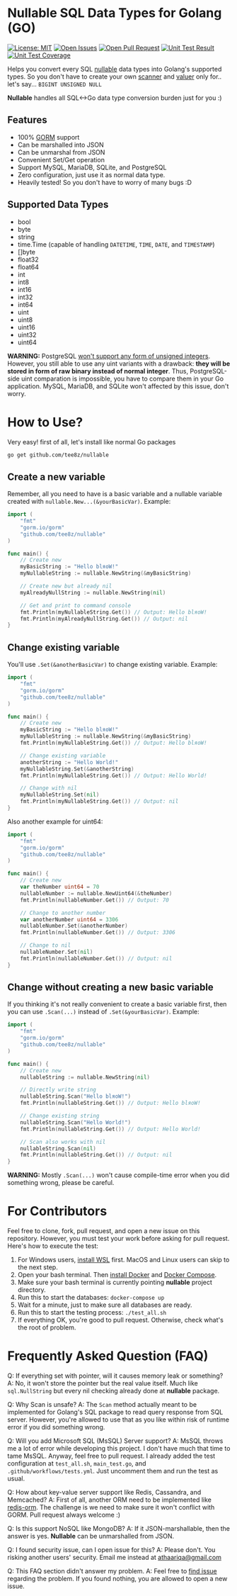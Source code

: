 # Nullable SQL Data Types for Golang (GO)

[![License: MIT](https://img.shields.io/badge/License-MIT-green.svg)](https://github.com/tee8z/nullable/blob/master/LICENSE)
[![Open Issues](https://img.shields.io/github/issues-raw/tee8z/nullable)](https://github.com/tee8z/nullable/issues)
[![Open Pull Request](https://img.shields.io/github/issues-pr-raw/tee8z/nullable)](https://github.com/tee8z/nullable/pulls)
[![Unit Test Result](https://travis-ci.org/tee8z/nullable.svg?branch=master)](https://travis-ci.org/tee8z/nullable)
[![Unit Test Coverage](https://codecov.io/gh/tee8z/nullable/branch/master/graph/badge.svg)](https://codecov.io/gh/tee8z/nullable)

Helps you convert every SQL [nullable](https://www.w3schools.com/sql/sql_null_values.asp) data types into Golang's supported types. So you don't have to create your own [scanner](https://www.geeksforgeeks.org/fmt-scan-function-in-golang-with-examples/) and [valuer](https://documentation.help/Golang/database_sql_drive.htm#Valuer) only for.. let's say... `BIGINT UNSIGNED NULL`

**Nullable** handles all SQL<->Go data type conversion burden just for you :)

## Features
- 100% [GORM](https://gorm.io/) support
- Can be marshalled into JSON
- Can be unmarshal from JSON
- Convenient Set/Get operation
- Support MySQL, MariaDB, SQLite, and PostgreSQL
- Zero configuration, just use it as normal data type.
- Heavily tested! So you don't have to worry of many bugs :D

## Supported Data Types
- bool
- byte
- string
- time.Time (capable of handling `DATETIME`, `TIME`, `DATE`, and `TIMESTAMP`)
- []byte
- float32
- float64
- int
- int8
- int16
- int32
- int64
- uint
- uint8
- uint16
- uint32
- uint64

**WARNING:** PostgreSQL [won't support any form of unsigned integers](https://www.postgresql.org/message-id/CAEcSYX+Arn7y4FeYPp6ZgbiiiMfZYmsn9aUyotZB-MA1n5hTOw@mail.gmail.com). However, you still able to use any uint variants with a drawback: **they will be stored in form of raw binary instead of normal integer**. Thus, PostgreSQL-side uint comparation is impossible, you have to compare them in your Go application. MySQL, MariaDB, and SQLite won't affected by this issue, don't worry.

# How to Use?

Very easy! first of all, let's install like normal Go packages

```bash
go get github.com/tee8z/nullable
```

## Create a new variable

Remember, all you need to have is a basic variable and a nullable variable created with `nullable.New...(&yourBasicVar)`. Example:

```go
import (
    "fmt"
    "gorm.io/gorm"
    "github.com/tee8z/nullable"
)

func main() {
    // Create new
    myBasicString := "Hello blяoW!"
    myNullableString := nullable.NewString(&myBasicString)

    // Create new but already nil
    myAlreadyNullString := nullable.NewString(nil)

    // Get and print to command console
    fmt.Println(myNullableString.Get()) // Output: Hello blяoW!
    fmt.Println(myAlreadyNullString.Get()) // Output: nil
}
```

## Change existing variable

You'll use `.Set(&anotherBasicVar)` to change existing variable. Example:

```go
import (
    "fmt"
    "gorm.io/gorm"
    "github.com/tee8z/nullable"
)

func main() {
    // Create new
    myBasicString := "Hello blяoW!"
    myNullableString := nullable.NewString(&myBasicString)
    fmt.Println(myNullableString.Get()) // Output: Hello blяoW!

    // Change existing variable
    anotherString := "Hello World!"
    myNullableString.Set(&anotherString)
    fmt.Println(myNullableString.Get()) // Output: Hello World!

    // Change with nil
    myNullableString.Set(nil)
    fmt.Println(myNullableString.Get()) // Output: nil
}
```

Also another example for uint64:

```go
import (
    "fmt"
    "gorm.io/gorm"
    "github.com/tee8z/nullable"
)

func main() {
    // Create new
    var theNumber uint64 = 70
    nullableNumber := nullable.NewUint64(&theNumber)
    fmt.Println(nullableNumber.Get()) // Output: 70

    // Change to another number
    var anotherNumber uint64 = 3306
    nullableNumber.Set(&anotherNumber)
    fmt.Println(nullableNumber.Get()) // Output: 3306

    // Change to nil
    nullableNumber.Set(nil)
    fmt.Println(nullableNumber.Get()) // Output: nil
}
```

## Change without creating a new basic variable

If you thinking it's not really convenient to create a basic variable first, then you can use `.Scan(...)` instead of `.Set(&yourBasicVar)`. Example:

```go
import (
    "fmt"
    "gorm.io/gorm"
    "github.com/tee8z/nullable"
)

func main() {
    // Create new
    nullableString := nullable.NewString(nil)

    // Directly write string
    nullableString.Scan("Hello blяoW!")
    fmt.Println(nullableString.Get()) // Output: Hello blяoW!

    // Change existing string
    nullableString.Scan("Hello World!")
    fmt.Println(nullableString.Get()) // Output: Hello World!

    // Scan also works with nil
    nullableString.Scan(nil)
    fmt.Println(nullableString.Get()) // Output: nil
}
```

**WARNING:** Mostly `.Scan(...)` won't cause compile-time error when you did something wrong, please be careful.

# For Contributors

Feel free to clone, fork, pull request, and open a new issue on this repository. However, you must test your work before asking for pull request. Here's how to execute the test:

1. For Windows users, [install WSL](https://docs.microsoft.com/en-us/windows/wsl/install-win10) first. MacOS and Linux users can skip to the next step.
2. Open your bash terminal. Then [install Docker](https://docs.docker.com/get-docker/) and [Docker Compose](https://docs.docker.com/compose/install/).
3. Make sure your bash terminal is currently pointing **nullable** project directory.
4. Run this to start the databases: ```docker-compose up```
5. Wait for a minute, just to make sure all databases are ready.
6. Run this to start the testing process: ```./test_all.sh```
7. If everything OK, you're good to pull request. Otherwise, check what's the root of problem.

# Frequently Asked Question (FAQ)

Q: If everything set with pointer, will it causes memory leak or something?
A: No, it won't store the pointer but the real value itself. Much like `sql.NullString` but every nil checking already done at **nullable** package.

Q: Why Scan is unsafe?
A: The `Scan` method actually meant to be implemented for Golang's SQL package to read query response from SQL server. However, you're allowed to use that as you like within risk of runtime error if you did something wrong.

Q: Will you add Microsoft SQL (MsSQL) Server support?
A: MsSQL throws me a lot of error while developing this project. I don't have much that time to tame MsSQL. Anyway, feel free to pull request. I already added the test configuration at `test_all.sh`, `main_test.go`, and `.github/workflows/tests.yml`. Just uncomment them and run the test as usual.

Q: How about key-value server support like Redis, Cassandra, and Memcached?
A: First of all, another ORM need to be implemented like [redis-orm](https://github.com/ezbuy/redis-orm). The challenge is we need to make sure it won't conflict with GORM. Pull request always welcome :)

Q: Is this support NoSQL like MongoDB?
A: If it JSON-marshallable, then the answer is yes. **Nullable** can be unmarshalled from JSON.

Q: I found security issue, can I open issue for this?
A: Please don't. You risking another users' security. Email me instead at athaariqa@gmail.com

Q: This FAQ section didn't answer my problem.
A: Feel free to [find issue](https://github.com/tee8z/nullable/issues) regarding the problem. If you found nothing, you are allowed to open a new issue.
